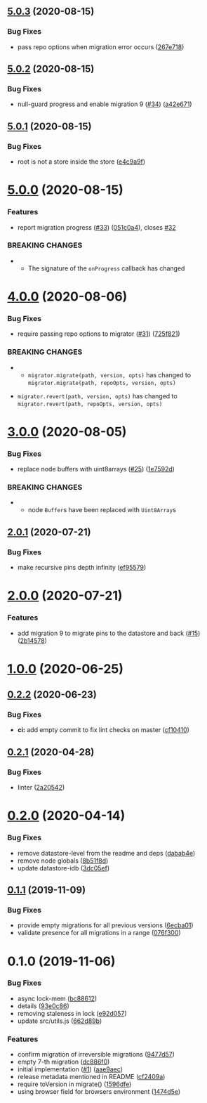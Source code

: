 <a name="5.0.3"></a>
## [5.0.3](https://github.com/ipfs/js-ipfs-repo-migrations/compare/v5.0.2...v5.0.3) (2020-08-15)


### Bug Fixes

* pass repo options when migration error occurs ([267e718](https://github.com/ipfs/js-ipfs-repo-migrations/commit/267e718))



<a name="5.0.2"></a>
## [5.0.2](https://github.com/ipfs/js-ipfs-repo-migrations/compare/v5.0.1...v5.0.2) (2020-08-15)


### Bug Fixes

* null-guard progress and enable migration 9 ([#34](https://github.com/ipfs/js-ipfs-repo-migrations/issues/34)) ([a42e671](https://github.com/ipfs/js-ipfs-repo-migrations/commit/a42e671))



<a name="5.0.1"></a>
## [5.0.1](https://github.com/ipfs/js-ipfs-repo-migrations/compare/v5.0.0...v5.0.1) (2020-08-15)


### Bug Fixes

* root is not a store inside the store ([e4c9a9f](https://github.com/ipfs/js-ipfs-repo-migrations/commit/e4c9a9f))



<a name="5.0.0"></a>
# [5.0.0](https://github.com/ipfs/js-ipfs-repo-migrations/compare/v4.0.0...v5.0.0) (2020-08-15)


### Features

* report migration progress ([#33](https://github.com/ipfs/js-ipfs-repo-migrations/issues/33)) ([051c0a4](https://github.com/ipfs/js-ipfs-repo-migrations/commit/051c0a4)), closes [#32](https://github.com/ipfs/js-ipfs-repo-migrations/issues/32)


### BREAKING CHANGES

* - The signature of the `onProgress` callback has changed



<a name="4.0.0"></a>
# [4.0.0](https://github.com/ipfs/js-ipfs-repo-migrations/compare/v3.0.0...v4.0.0) (2020-08-06)


### Bug Fixes

* require passing repo options to migrator ([#31](https://github.com/ipfs/js-ipfs-repo-migrations/issues/31)) ([725f821](https://github.com/ipfs/js-ipfs-repo-migrations/commit/725f821))


### BREAKING CHANGES

* - `migrator.migrate(path, version, opts)` has changed to `migrator.migrate(path, repoOpts, version, opts)`
- `migrator.revert(path, version, opts)` has changed to `migrator.revert(path, repoOpts, version, opts)`



<a name="3.0.0"></a>
# [3.0.0](https://github.com/ipfs/js-ipfs-repo-migrations/compare/v2.0.1...v3.0.0) (2020-08-05)


### Bug Fixes

* replace node buffers with uint8arrays ([#25](https://github.com/ipfs/js-ipfs-repo-migrations/issues/25)) ([1e7592d](https://github.com/ipfs/js-ipfs-repo-migrations/commit/1e7592d))


### BREAKING CHANGES

* - node `Buffer`s have been replaced with `Uint8Array`s



<a name="2.0.1"></a>
## [2.0.1](https://github.com/ipfs/js-ipfs-repo-migrations/compare/v2.0.0...v2.0.1) (2020-07-21)


### Bug Fixes

* make recursive pins depth infinity ([ef95579](https://github.com/ipfs/js-ipfs-repo-migrations/commit/ef95579))



<a name="2.0.0"></a>
# [2.0.0](https://github.com/ipfs/js-ipfs-repo-migrations/compare/v1.0.0...v2.0.0) (2020-07-21)


### Features

* add migration 9 to migrate pins to the datastore and back ([#15](https://github.com/ipfs/js-ipfs-repo-migrations/issues/15)) ([2b14578](https://github.com/ipfs/js-ipfs-repo-migrations/commit/2b14578))



<a name="1.0.0"></a>
# [1.0.0](https://github.com/ipfs/js-ipfs-repo-migrations/compare/v0.2.2...v1.0.0) (2020-06-25)



<a name="0.2.2"></a>
## [0.2.2](https://github.com/ipfs/js-ipfs-repo-migrations/compare/v0.2.1...v0.2.2) (2020-06-23)


### Bug Fixes

* **ci:** add empty commit to fix lint checks on master ([cf10410](https://github.com/ipfs/js-ipfs-repo-migrations/commit/cf10410))



<a name="0.2.1"></a>
## [0.2.1](https://github.com/ipfs/js-ipfs-repo-migrations/compare/v0.2.0...v0.2.1) (2020-04-28)


### Bug Fixes

* linter ([2a20542](https://github.com/ipfs/js-ipfs-repo-migrations/commit/2a20542))



<a name="0.2.0"></a>
# [0.2.0](https://github.com/ipfs/js-ipfs-repo-migrations/compare/v0.1.1+migr-7...v0.2.0) (2020-04-14)


### Bug Fixes

* remove datastore-level from the readme and deps ([dabab4e](https://github.com/ipfs/js-ipfs-repo-migrations/commit/dabab4e))
* remove node globals ([8b51f8d](https://github.com/ipfs/js-ipfs-repo-migrations/commit/8b51f8d))
* update datastore-idb ([3dc05ef](https://github.com/ipfs/js-ipfs-repo-migrations/commit/3dc05ef))



<a name="0.1.1"></a>
## [0.1.1](https://github.com/ipfs/js-ipfs-repo-migrations/compare/v0.1.0+migr-7...v0.1.1) (2019-11-09)


### Bug Fixes

* provide empty migrations for all previous versions ([6ecba01](https://github.com/ipfs/js-ipfs-repo-migrations/commit/6ecba01))
* validate presence for all migrations in a range ([076f300](https://github.com/ipfs/js-ipfs-repo-migrations/commit/076f300))



<a name="0.1.0"></a>
# 0.1.0 (2019-11-06)


### Bug Fixes

* async lock-mem ([bc88612](https://github.com/ipfs/js-ipfs-repo-migrations/commit/bc88612))
* details ([93e0c86](https://github.com/ipfs/js-ipfs-repo-migrations/commit/93e0c86))
* removing staleness in lock ([e92d057](https://github.com/ipfs/js-ipfs-repo-migrations/commit/e92d057))
* update src/utils.js ([662d89b](https://github.com/ipfs/js-ipfs-repo-migrations/commit/662d89b))


### Features

* confirm migration of irreversible migrations ([9477d57](https://github.com/ipfs/js-ipfs-repo-migrations/commit/9477d57))
* empty 7-th migration ([dc886f0](https://github.com/ipfs/js-ipfs-repo-migrations/commit/dc886f0))
* initial implementation ([#1](https://github.com/ipfs/js-ipfs-repo-migrations/issues/1)) ([aae9aec](https://github.com/ipfs/js-ipfs-repo-migrations/commit/aae9aec))
* release metadata mentioned in README ([cf2409a](https://github.com/ipfs/js-ipfs-repo-migrations/commit/cf2409a))
* require toVersion in migrate() ([1596dfe](https://github.com/ipfs/js-ipfs-repo-migrations/commit/1596dfe))
* using browser field for browsers environment ([1474d5e](https://github.com/ipfs/js-ipfs-repo-migrations/commit/1474d5e))



